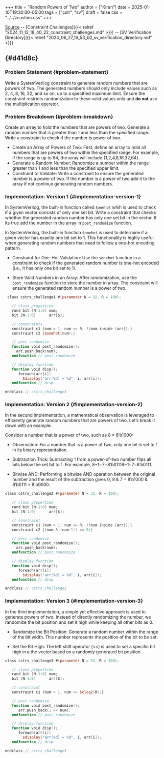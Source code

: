+++
title = "Random Powers of Two"
author = ["Kiran"]
date = 2025-01-10T19:30:00-05:00
tags = ["cstr", "sv"]
draft = false
css = "../../zcustom.css"
+++

[Source](https://github.com/24x7fpga/SV/tree/main/sv_verification/cstrs_challenges/pwr_two) -- [Constraint Challenges]({{< relref "2024_11_12_18_40_22_constraint_challenges.md" >}}) -- [SV Verification Directory]({{< relref "2024_06_27_16_53_00_sv_verification_directory.md" >}})


##  {#d41d8c}


### Problem Statement {#problem-statement}

Write a SystemVerilog constraint to generate random numbers that are powers of two. The generated numbers should only include values such as 2, 4, 8, 16, 32, and so on, up to a specified maximum limit. Ensure the constraint restricts randomization to these valid values only and **do not** use the multiplication operator.


### Problem Breakdown {#problem-breakdown}

Create an array to hold the numbers that are powers of two. Generate a random number that is greater than 1 and less than the specified range. Write a constraint to check if the number is power of two.

-   Create an Array of Powers of Two: First, define an array to hold all numbers that are powers of two within the specified range. For example, if the range is up to 64, the array will include {1,2,4,8,16,32,64}.
-   Generate a Random Number: Randomize a number within the range greater than 1 and less than the specified upper limit.
-   Constraint to Validate: Write a constraint to ensure the generated number is a power of two. If the number is a power of two add it to the array if not continue generating random numbers.


### Implementation: Version 1 {#implementation-version-1}

In SystemVerilog, the built-in function called `$onehot` whih is used to check if a given vector consists of only one set bit. Write a constraint that checks whether the generated random number has only one set bit in the vector. If its true add the number in the array in `post_randomize` function.

In SystemVerilog, the built-in function `$onehot` is used to determine if a given vector has exactly one bit set to 1. This functionality is highly useful when generating random numbers that need to follow a one-hot encoding pattern.

-   Constraint for One-Hot Validation: Use the `$onehot` function in a constraint to check if the generated random number is one-hot encoded (i.e., it has only one bit set to 1).

-   Store Valid Numbers in an Array: After randomization, use the `post_randomize` function to store the number in array. The constraint will ensure the generated random number is a power of two.

<!--listend-->

```verilog
 class cstrs_challenge1 #(parameter N = 32, R = 100);

   // class properties
   rand bit [N-1:0] num;
   bit [N-1:0]	    arr[$];

   // constraints
   constraint c1 {num > 1; num <= R; !(num inside {arr});}
   constraint c2 {$onehot(num);}

   // post randomize
   function void post_randomize();
     arr.push_back(num);
   endfunction // post_randomize

   // display function
   function void disp();
      foreach(arr[i])
        $display("arr[%d] = %d", i, arr[i]);
   endfunction // disp

endclass // cstrs_challenge1
```


### Implementation: Version 2 {#implementation-version-2}

In the second implementation, a mathematical observation is leveraged to efficiently generate random numbers that are powers of two. Let’s break it down with an example:

Consider a number that is a power of two, such as 8 = 8′b1000:

-   Observation: For a number that is a power of two, only one bit is set to 1 in its binary representation.

-   Subtraction Trick: Subtracting 1 from a power-of-two number flips all bits below the set bit to 1. For example, 8−1=7=8′b01118−1=7=8′b0111.

-   Bitwise AND: Performing a bitwise AND operation between the original number and the result of the subtraction gives 0, 8 &amp; 7 = 8′b1000 &amp; 8′b0111 = 8′b0000.

<!--listend-->

```verilog
class cstrs_challenge2 #(parameter N = 32, R = 100);

   // class properties
   rand bit [N-1:0] num;
   bit [N-1:0]	    arr[$];

   // constraint
   constraint c1 {num > 1; num <= R; !(num inside {arr});}
   constraint c2 {(num & (num-1)) == 0;}

   // post randomize
   function void post_randomize();
     arr.push_back(num);
   endfunction // post_randomize

   // display function
   function void disp();
      foreach(arr[i])
        $display("arr[%d] = %d", i, arr[i]);
   endfunction // disp

endclass // cstrs_challenge2
```


### Implementation: Version 3 {#implementation-version-3}

In the third implementation, a simple yet effective approach is used to generate powers of two. Instead of directly randomizing the number, we randomize the bit position and set it high while keeping all other bits as 0.

-   Randomize the Bit Position: Generate a random number within the range of the bit width. This number represents the position of the bit to be set.

-   Set the Bit High: The left shift operator (&lt;&lt;) is used to set a specific bit high in a the vector based on a randomly generated bit position.

<!--listend-->

```verilog
class cstrs_challenge3 #(parameter N = 32, R = 100);

   // class properties
   rand bit [N-1:0] num;
   bit [N-1:0]	    arr[$];

   // constraint
   constraint c1 {num > 1; num <= $clog2(R);}

   // post randomize
   function void post_randomize();
      arr.push_back(1 << num);
   endfunction // post_randomize

   // display function
   function void disp();
      foreach(arr[i])
        $display("arr[%d] = %d", i, arr[i]);
   endfunction // disp

endclass // cstrs_challenge3
```
